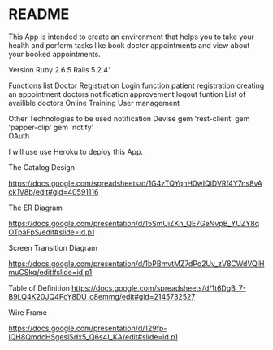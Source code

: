 # README

This App is intended to create an environment that helps you to take your health and perform tasks like book doctor appointments and view  about your booked appointments.


Version
Ruby 2.6.5 Rails 5.2.4'

Functions list
Doctor Registration
Login function
patient registration
creating an appointment
doctors notification
approvement
logout funtion
List of availible doctors
Online Training
User management

Other Technologies to be used
notification
Devise
gem 'rest-client'
gem 'papper-clip'
gem 'notify'  
OAuth


I will use use Heroku to deploy this App.


The Catalog Design

https://docs.google.com/spreadsheets/d/1G4zTQYqnH0wIQiDVRf4Y7ns8vAck1V8b/edit#gid=40591116

The ER Diagram

https://docs.google.com/presentation/d/15SmUiZKn_QE7GeNvpB_YUZY8qOTpaFpS/edit#slide=id.p1

Screen Transition Diagram

https://docs.google.com/presentation/d/1bPBmvtMZ7dPo2Uv_zV8CWdVQlHmuCSkq/edit#slide=id.p1

Table of Definition
https://docs.google.com/spreadsheets/d/1t6DgB_7-B9LQ4K20JQ4PcY8DU_o8emmg/edit#gid=2145732527

Wire Frame

https://docs.google.com/presentation/d/129fp-lQH8QmdcHSgeslSdx5_Q6s4I_KA/edit#slide=id.p1
